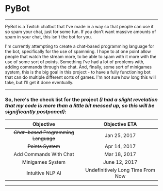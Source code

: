# PyBot
***
PyBot is a Twitch chatbot that I've made in a way so that people can use it so spam your chat, just for some fun. If you don't want massive amounts of spam in your chat, this isn't the bot for you.

I'm currently attempting to create a chat-based programming language for the bot, specifically for the use of spamming. I hope to at one point allow people that watch the stream more, to be able to spam with it more with the use of some sort of points. Something I've had a lot of problems with, adding commands through the chat. And, finally, some sort of minigames system, this is the big goal in this project - to have a fully functioning bot that can do multiple different sorts of games. I'm not sure how long this will take, but I'll get it done eventually.
***
### So, here's the check list for the project *(I had a slight revelation that my code is more than a little bit messed up, so this will be significantly postponed)*:

|               Objective             |            Objective ETA         |
|:-----------------------------------:|:--------------------------------:|
|~~*Chat-based* Programming Language~~|            Jan 25, 2017          |
|         ~~Points System~~           |            Apr 14, 2017          |
|       Add Commands With Chat        |            Mar 18, 2017          |
|          Minigames System           |            June 12, 2017         |
|          Intuitive NLP AI           | Undefinitively Long Time From Now|
--------------------------------------------------------------------------
